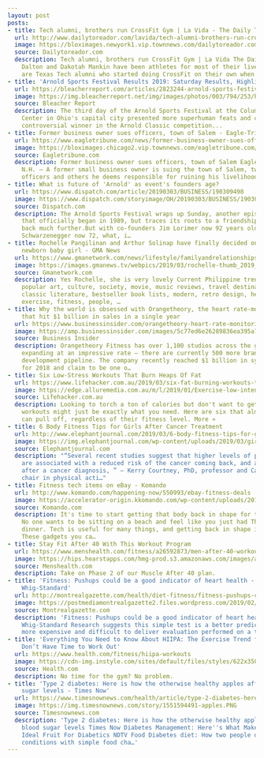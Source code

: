 ```yaml
---
layout: post
posts:
- title: Tech alumni, brothers run CrossFit Gym | La Vida - The Daily Toreador
  url: http://www.dailytoreador.com/lavida/tech-alumni-brothers-run-crossfit-gym/article_d2c5111c-3e0c-11e9-a7c2-d3eb12ae73e3.html
  image: https://bloximages.newyork1.vip.townnews.com/dailytoreador.com/content/tncms/assets/v3/editorial/f/36/f36ee014-3e0c-11e9-a5e8-4fa712b6caa5/5c7c66af02df5.image.jpg?resize=946%2C630
  source: Dailytoreador.com
  description: Tech alumni, brothers run CrossFit Gym | La Vida The Daily Toreador
    Dalton and Dakotah Mankin have been athletes for most of their lives. Both brothers
    are Texas Tech alumni who started doing CrossFit on their own when they...
- title: 'Arnold Sports Festival Results 2019: Saturday Results, Highlights and Reaction'
  url: https://bleacherreport.com/articles/2823244-arnold-sports-festival-results-2019-saturday-results-highlights-and-reaction
  image: https://img.bleacherreport.net/img/images/photos/003/794/253/hi-res-7c6746d0452bd4961c0f6df6d9897e1c_crop_exact.jpg?w=1200&h=1200&q=75
  source: Bleacher Report
  description: The third day of the Arnold Sports Festival at the Columbus Convention
    Center in Ohio's capital city presented more superhuman feats and crowned a new
    controversial winner in the Arnold Classic competition...
- title: Former business owner sues officers, town of Salem - Eagle-Tribune
  url: https://www.eagletribune.com/news/former-business-owner-sues-officers-town-of-salem/article_2f5f5fb5-587a-512a-9905-de8d9abee6de.html
  image: https://bloximages.chicago2.vip.townnews.com/eagletribune.com/content/tncms/assets/v3/editorial/8/bf/8bf31a3a-ac64-5205-a996-b67839968bda/5c79b27172026.image.jpg?resize=800%2C531
  source: Eagletribune.com
  description: Former business owner sues officers, town of Salem Eagle-Tribune SALEM,
    N.H. — A former small business owner is suing the town of Salem, two of its police
    officers and others he deems responsible for ruining his livelihood...
- title: What is future of 'Arnold' as event's founders age?
  url: https://www.dispatch.com/article/20190303/BUSINESS/190309498
  image: https://www.dispatch.com/storyimage/OH/20190303/BUSINESS/190309498/AR/0/AR-190309498.jpg
  source: Dispatch.com
  description: The Arnold Sports Festival wraps up Sunday, another episode in an epic
    that officially began in 1989, but traces its roots to a friendship that dates
    back much further.But with co-founders Jim Lorimer now 92 years old and Arnold
    Schwarzenegger now 72, what, i…
- title: Rochelle Pangilinan and Arthur Solinap have finally decided on a name for
    newborn baby girl - GMA News
  url: https://www.gmanetwork.com/news/lifestyle/familyandrelationships/686742/rochelle-pangilinan-and-arthur-solinap-have-finally-decided-on-a-name-for-newborn-baby-g/story/
  image: https://images.gmanews.tv/webpics/2019/03/rochelle-thumb_2019_03_03_14_06_42.jpg
  source: Gmanetwork.com
  description: Yes Rochelle, she is very lovely Current Philippine trending info on
    popular art, culture, society, movie, music reviews, travel destinations, food,
    classic literature, bestseller book lists, modern, retro design, health, wellness,
    exercise, fitness, people, …
- title: Why the world is obsessed with Orangetheory, the heart rate-monitoring workout
    that hit $1 billion in sales in a single year
  url: https://www.businessinsider.com/orangetheory-heart-rate-monitoring-workout-hits-1-billion-sales-what-its-like-2019-2
  image: https://amp.businessinsider.com/images/5c77ed6e26289836ea395a73-1334-667.jpg
  source: Business Insider
  description: Orangetheory Fitness has over 1,100 studios across the globe and is
    expanding at an impressive rate — there are currently 500 more branches in the
    development pipeline. The company recently reached $1 billion in systemwide sales
    for 2018 and claim to be one o…
- title: Six Low-Stress Workouts That Burn Heaps Of Fat
  url: https://www.lifehacker.com.au/2019/03/six-fat-burning-workouts-that-are-easy-to-do/
  image: https://edge.alluremedia.com.au/m/l/2019/01/Exercise-low-intensity-768x432.jpg
  source: Lifehacker.com.au
  description: Looking to torch a ton of calories but don't want to get injured? Low-impact
    workouts might just be exactly what you need. Here are six that almost anyone
    can pull off, regardless of their fitness level. More »
- title: 6 Body Fitness Tips for Girls After Cancer Treatment
  url: http://www.elephantjournal.com/2019/03/6-body-fitness-tips-for-girls-after-cancer-treatment/
  image: https://img.elephantjournal.com/wp-content/uploads/2019/03/girls-after-cancer-treatment.jpg
  source: Elephantjournal.com
  description: "“Several recent studies suggest that higher levels of physical activity
    are associated with a reduced risk of the cancer coming back, and a longer survival
    after a cancer diagnosis, ” – Kerry Courtney, PhD, professor and Canada research
    chair in physical acti…"
- title: Fitness tech items on eBay - Komando
  url: http://www.komando.com/happening-now/550993/ebay-fitness-deals
  image: https://accelerator-origin.kkomando.com/wp-content/uploads/2015/01/workout-970x546.jpg
  source: Komando.com
  description: It's time to start getting that body back in shape for the summer.
    No one wants to be sitting on a beach and feel like you just had Thanksgiving
    dinner. Tech is useful for many things, and getting back in shape is one of them.
    These gadgets you ca…
- title: Stay Fit After 40 With This Workout Program
  url: https://www.menshealth.com/fitness/a26592873/men-after-40-workout-phase-2/
  image: https://hips.hearstapps.com/hmg-prod.s3.amazonaws.com/images/athletic-black-man-exercising-indoors-royalty-free-image-507954332-1551477268.jpg?crop=1xw:0.76805xh;center,top&resize=1200:*
  source: Menshealth.com
  description: Take on Phase 2 of our Muscle After 40 plan.
- title: 'Fitness: Pushups could be a good indicator of heart health - The Kingston
    Whig-Standard'
  url: http://montrealgazette.com/health/diet-fitness/fitness-pushups-could-be-a-good-indicator-of-heart-health
  image: https://postmediamontrealgazette2.files.wordpress.com/2019/02/afp_1cp817.jpg
  source: Montrealgazette.com
  description: 'Fitness: Pushups could be a good indicator of heart health The Kingston
    Whig-Standard Research suggests this simple test is a better predictor than a
    more expensive and difficult to deliver evaluation performed on a treadmill.'
- title: 'Everything You Need to Know About HIIPA: The Exercise Trend for People Who
    Don’t Have Time to Work Out'
  url: https://www.health.com/fitness/hiipa-workouts
  image: https://cdn-img.instyle.com/sites/default/files/styles/622x350/public/images/2019/02/022819-stairs-hiipa-lead.jpg?itok=89fQ9d7Y
  source: Health.com
  description: No time for the gym? No problem.
- title: 'Type 2 diabetes: Here is how the otherwise healthy apples affect your blood
    sugar levels - Times Now'
  url: https://www.timesnownews.com/health/article/type-2-diabetes-here-is-how-the-otherwise-healthy-apples-affect-your-blood-sugar-levels/375747
  image: https://img.timesnownews.com/story/1551594491-apples.PNG
  source: Timesnownews.com
  description: 'Type 2 diabetes: Here is how the otherwise healthy apples affect your
    blood sugar levels Times Now Diabetes Management: Here''s What Makes Apple An
    Ideal Fruit For Diabetics NDTV Food Diabetes diet: How two people overcame their
    conditions with simple food cha…'
---
```


